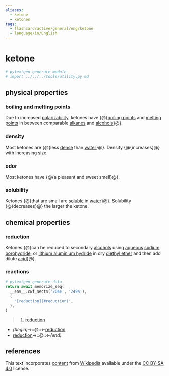 ```yaml
---
aliases:
  - ketone
  - ketones
tags:
  - flashcard/active/general/eng/ketone
  - language/in/English
---
```


# ketone

```Python
# pytextgen generate module
# import ../../../tools/utility.py.md
```

## physical properties

### boiling and melting points

Due to increased [polarizability](polarizability.md), ketones have {@{[boiling points](boiling%20point.md) and [melting points](melting%20point.md) in between comparable [alkanes](alkane.md) and [alcohols](alcohol.md)}@}. <!--SR:!2027-10-20,868,270-->

### density

Most ketones are {@{less [dense](density.md) than [water](water.md)}@}. Density {@{increases}@} with increasing size. <!--SR:!2027-07-26,1145,290!2028-05-07,1448,350-->

### odor

Most ketones have {@{a pleasant and sweet smell}@}. <!--SR:!2031-03-04,2194,330-->

### solubility

Ketones {@{that are small are [soluble](solubility.md) in [water](water.md)}@}. Solubility {@{decreases}@} the larger the ketone. <!--SR:!2027-05-15,1080,330!2028-04-29,1441,350-->

## chemical properties

### reduction

Ketones {@{can be reduced to secondary [alcohols](alcohol.md) using [aqueous](aqueous%20solution.md) [sodium borohydride](sodium%20borohydride.md), or [lithium aluminium hydride](lithium%20aluminium%20hydride.md) in dry [diethyl ether](diethyl%20ether.md) and then add dilute [acid](acid.md)}@}. <!--SR:!2029-04-22,1479,299-->

### reactions

```Python
# pytextgen generate data
return await memorize_seq(
  __env__.cwf_sects('204e', '249a'),
  (
    '[reduction](#reduction)',
  ),
)
```

<!--pytextgen generate section="204e"--><!-- The following content is generated at 2024-03-07T10:32:08.807445+08:00. Any edits will be overridden! -->

> 1. [reduction](#reduction)

<!--/pytextgen-->

<!--pytextgen generate section="249a"--><!-- The following content is generated at 2024-01-04T20:17:51.957664+08:00. Any edits will be overridden! -->

- _(begin)_→::@::←[reduction](#reduction) <!--SR:!2025-08-16,215,279!2027-08-31,1162,339-->
- [reduction](#reduction)→::@::←_(end)_ <!--SR:!2027-10-23,1202,339!2027-11-19,1223,339-->

<!--/pytextgen-->

## references

This text incorporates [content](https://en.wikipedia.org/wiki/ketone) from [Wikipedia](Wikipedia.md) available under the [CC BY-SA 4.0](https://creativecommons.org/licenses/by-sa/4.0/) license.

